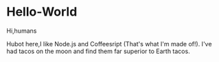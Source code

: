 # Hello-World

Hi,humans

Hubot here,I like Node.js and Coffeesript (That's what I'm made of!).
I've had tacos on the moon and find them far superior to Earth tacos.
